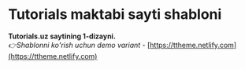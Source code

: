 # Tutorials maktabi sayti shabloni
**Tutorials.uz saytining 1-dizayni.** <br>
_👉Shablonni ko'rish uchun demo variant_ - [https://ttheme.netlify.com](https://ttheme.netlify.com)
